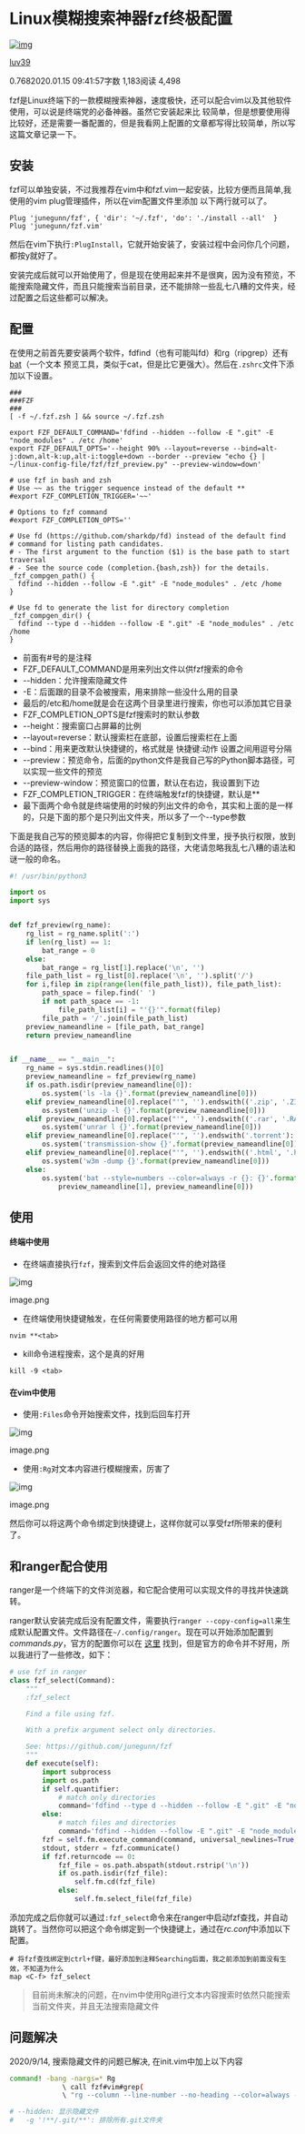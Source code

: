 # Linux模糊搜索神器fzf终极配置

[![img](https://upload.jianshu.io/users/upload_avatars/7574151/67ca9990-c4f7-4715-9715-e932f14cedc9.jpg?imageMogr2/auto-orient/strip|imageView2/1/w/96/h/96)](https://www.jianshu.com/u/5e5ccfc4217a)

[luv39](https://www.jianshu.com/u/5e5ccfc4217a)

0.7682020.01.15 09:41:57字数 1,183阅读 4,498

fzf是Linux终端下的一款模糊搜索神器，速度极快，还可以配合vim以及其他软件使用，可以说是终端党的必备神器。虽然它安装起来比 较简单，但是想要使用得比较好，还是需要一番配置的，但是我看网上配置的文章都写得比较简单，所以写这篇文章记录一下。

## 安装

fzf可以单独安装，不过我推荐在vim中和fzf.vim一起安装，比较方便而且简单,我使用的vim plug管理插件，所以在vim配置文件里添加 以下两行就可以了。

```shell
Plug 'junegunn/fzf', { 'dir': '~/.fzf', 'do': './install --all'  }
Plug 'junegunn/fzf.vim'
```

然后在vim下执行`:PlugInstall`，它就开始安装了，安装过程中会问你几个问题，都按y就好了。

安装完成后就可以开始使用了，但是现在使用起来并不是很爽，因为没有预览，不能搜索隐藏文件，而且只能搜索当前目录，还不能排除一些乱七八糟的文件夹，经过配置之后这些都可以解决。

## 配置

在使用之前首先要安装两个软件，fdfind（也有可能叫fd）和rg（ripgrep）还有 [bat](https://links.jianshu.com/go?to=https%3A%2F%2Fgithub.com%2Fsharkdp%2Fbat)（一个文本 预览工具，类似于cat，但是比它更强大）。然后在`.zshrc`文件下添加以下设置。

```shell
###
###FZF
###
[ -f ~/.fzf.zsh ] && source ~/.fzf.zsh

export FZF_DEFAULT_COMMAND='fdfind --hidden --follow -E ".git" -E "node_modules" . /etc /home'
export FZF_DEFAULT_OPTS='--height 90% --layout=reverse --bind=alt-j:down,alt-k:up,alt-i:toggle+down --border --preview "echo {} | ~/linux-config-file/fzf/fzf_preview.py" --preview-window=down'

# use fzf in bash and zsh
# Use ~~ as the trigger sequence instead of the default **
#export FZF_COMPLETION_TRIGGER='~~'

# Options to fzf command
#export FZF_COMPLETION_OPTS=''

# Use fd (https://github.com/sharkdp/fd) instead of the default find
# command for listing path candidates.
# - The first argument to the function ($1) is the base path to start traversal
# - See the source code (completion.{bash,zsh}) for the details.
_fzf_compgen_path() {
  fdfind --hidden --follow -E ".git" -E "node_modules" . /etc /home
}

# Use fd to generate the list for directory completion
_fzf_compgen_dir() {
  fdfind --type d --hidden --follow -E ".git" -E "node_modules" . /etc /home
}
```

- 前面有#号的是注释
- FZF_DEFAULT_COMMAND是用来列出文件以供fzf搜索的命令
- --hidden：允许搜索隐藏文件
- -E：后面跟的目录不会被搜索，用来排除一些没什么用的目录
- 最后的/etc和/home就是会在这两个目录里进行搜索，你也可以添加其它目录
- FZF_COMPLETION_OPTS是fzf搜索时的默认参数
- --height：搜索窗口占屏幕的比例
- --layout=reverse：默认搜索栏在底部，设置后搜索栏在上面
- --bind：用来更改默认快捷键的，格式就是 快捷键:动作 设置之间用逗号分隔
- --preview：预览命令，后面的python文件是我自己写的Python脚本路径，可以实现一些文件的预览
- --preview-window：预览窗口的位置，默认在右边，我设置到下边
- FZF_COMPLETION_TRIGGER：在终端触发fzf的快捷键，默认是**
- 最下面两个命令就是终端使用的时候的列出文件的命令，其实和上面的是一样的，只是下面的那个是只列出文件夹，所以多了一个--type参数

下面是我自己写的预览脚本的内容，你得把它复制到文件里，授予执行权限，放到合适的路径，然后用你的路径替换上面我的路径，大佬请忽略我乱七八糟的语法和谜一般的命名。

```python
#! /usr/bin/python3

import os
import sys


def fzf_preview(rg_name):
    rg_list = rg_name.split(':')
    if len(rg_list) == 1:
        bat_range = 0
    else:
        bat_range = rg_list[1].replace('\n', '')
    file_path_list = rg_list[0].replace('\n', '').split('/')
    for i,filep in zip(range(len(file_path_list)), file_path_list):
        path_space = filep.find(' ')
        if not path_space == -1:
            file_path_list[i] = "'{}'".format(filep)
        file_path = '/'.join(file_path_list)
    preview_nameandline = [file_path, bat_range]
    return preview_nameandline


if __name__ == "__main__":
    rg_name = sys.stdin.readlines()[0]
    preview_nameandline = fzf_preview(rg_name)
    if os.path.isdir(preview_nameandline[0]):
        os.system('ls -la {}'.format(preview_nameandline[0]))
    elif preview_nameandline[0].replace("'", '').endswith(('.zip', '.ZIP')):
        os.system('unzip -l {}'.format(preview_nameandline[0]))
    elif preview_nameandline[0].replace("'", '').endswith(('.rar', '.RAR')):
        os.system('unrar l {}'.format(preview_nameandline[0]))
    elif preview_nameandline[0].replace("'", '').endswith('.torrent'):
        os.system('transmission-show {}'.format(preview_nameandline[0]))
    elif preview_nameandline[0].replace("'", '').endswith(('.html', '.htm', '.xhtml')):
        os.system('w3m -dump {}'.format(preview_nameandline[0]))
    else:
        os.system('bat --style=numbers --color=always -r {}: {}'.format(
            preview_nameandline[1], preview_nameandline[0]))
```

## 使用

#### 终端中使用

- 在终端直接执行`fzf`，搜索到文件后会返回文件的绝对路径

![img](https://upload-images.jianshu.io/upload_images/7574151-2bc6a559cbce23c2.png?imageMogr2/auto-orient/strip|imageView2/2/w/801)

image.png

- 在终端使用快捷键触发，在任何需要使用路径的地方都可以用

```shell
nvim **<tab>
```

- kill命令进程搜索，这个是真的好用

```shell
kill -9 <tab>
```

#### 在vim中使用

- 使用`:Files`命令开始搜索文件，找到后回车打开

![img](https://upload-images.jianshu.io/upload_images/7574151-b155d16b7899f2e5.png?imageMogr2/auto-orient/strip|imageView2/2/w/800)

image.png

- 使用`:Rg`对文本内容进行模糊搜索，厉害了

![img](https://upload-images.jianshu.io/upload_images/7574151-eec35349c98ca440.png?imageMogr2/auto-orient/strip|imageView2/2/w/811)

image.png

然后你可以将这两个命令绑定到快捷键上，这样你就可以享受fzf所带来的便利了。

## 和ranger配合使用

ranger是一个终端下的文件浏览器，和它配合使用可以实现文件的寻找并快速跳转。

ranger默认安装完成后没有配置文件，需要执行`ranger --copy-config=all`来生成默认配置文件。文件路径在`~/.config/ranger`。现在可以开始添加配置到*commands.py*，官方的配置你可以在 [这里](https://links.jianshu.com/go?to=https%3A%2F%2Fgithub.com%2Franger%2Franger%2Fwiki%2FCustom-Commands) 找到，但是官方的命令并不好用，所以我进行了一些修改，如下：

```python
# use fzf in ranger
class fzf_select(Command):
    """
    :fzf_select

    Find a file using fzf.

    With a prefix argument select only directories.

    See: https://github.com/junegunn/fzf
    """
    def execute(self):
        import subprocess
        import os.path
        if self.quantifier:
            # match only directories
            command='fdfind --type d --hidden --follow -E ".git" -E "node_modules" . /etc /home/tom | fzf +m'
        else:
            # match files and directories
            command='fdfind --hidden --follow -E ".git" -E "node_modules" . /etc /home/tom | fzf +m'
        fzf = self.fm.execute_command(command, universal_newlines=True, stdout=subprocess.PIPE)
        stdout, stderr = fzf.communicate()
        if fzf.returncode == 0:
            fzf_file = os.path.abspath(stdout.rstrip('\n'))
            if os.path.isdir(fzf_file):
                self.fm.cd(fzf_file)
            else:
                self.fm.select_file(fzf_file)
```

添加完成之后你就可以通过`:fzf_select`命令来在ranger中启动fzf查找，并自动跳转了。当然你可以把这个命令绑定到一个快捷键上，通过在*rc.conf*中添加以下配置。

```shell
# 将fzf查找绑定到ctrl+f键，最好添加到注释Searching后面，我之前添加到前面没有生效，不知道为什么
map <C-f> fzf_select
```

> 目前尚未解决的问题，在nvim中使用Rg进行文本内容搜索时依然只能搜索当前文件夹，并且无法搜索隐藏文件

## 问题解决

2020/9/14, 搜索隐藏文件的问题已解决, 在init.vim中加上以下内容

```bash
command! -bang -nargs=* Rg
             \ call fzf#vim#grep(
             \ "rg --column --line-number --no-heading --color=always --smart-case --hidden -g '!**/.git/**' -- ".shellescape(<q-args>), 1, <bang>0)

# --hidden: 显示隐藏文件
#   -g '!**/.git/**': 排除所有.git文件夹
```